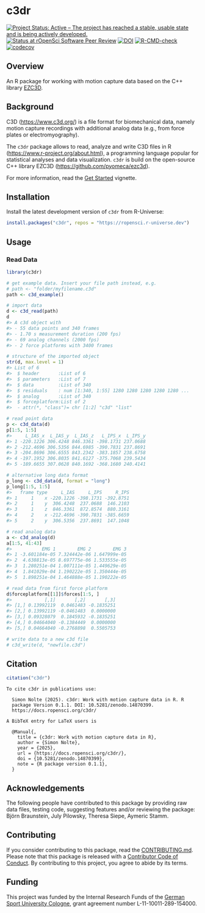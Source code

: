# c3dr


<!-- README.md is generated from README.qmd. Please edit that file -->
<!-- badges: start -->

[![Project Status: Active – The project has reached a stable, usable
state and is being actively
developed.](https://www.repostatus.org/badges/latest/active.svg)](https://www.repostatus.org/#active)
[![Status at rOpenSci Software Peer
Review](https://badges.ropensci.org/686_status.svg)](https://github.com/ropensci/software-review/issues/686)
[![DOI](https://zenodo.org/badge/DOI/10.5281/zenodo.14870399.svg)](https://doi.org/10.5281/zenodo.14870399)
[![R-CMD-check](https://github.com/ropensci/c3dr/actions/workflows/R-CMD-check.yaml/badge.svg)](https://github.com/ropensci/c3dr/actions/workflows/R-CMD-check.yaml)
[![codecov](https://codecov.io/gh/ropensci/c3dr/graph/badge.svg?token=7lAu5XzivG)](https://app.codecov.io/gh/ropensci/c3dr)
<!-- badges: end -->

## Overview

An R package for working with motion capture data based on the C++
library [EZC3D](https://github.com/pyomeca/ezc3d).

## Background

C3D (<https://www.c3d.org/>) is a file format for biomechanical data,
namely motion capture recordings with additional analog data (e.g., from
force plates or electromyography).

The `c3dr` package allows to read, analyze and write C3D files in R
(<https://www.r-project.org/about.html>), a programming language popular
for statistical analyses and data visualization. `c3dr` is build on the
open-source C++ library EZC3D (<https://github.com/pyomeca/ezc3d>).

For more information, read the [Get
Started](https://docs.ropensci.org/c3dr/articles/c3dr.html) vignette.

## Installation

Install the latest development version of `c3dr` from R-Universe:

``` r
install.packages("c3dr", repos = "https://ropensci.r-universe.dev")
```

## Usage

### Read Data

``` r
library(c3dr)

# get example data. Insert your file path instead, e.g.
# path <- "folder/myfilename.c3d"
path <- c3d_example()

# import data
d <- c3d_read(path)
d
#> A c3d object with
#> - 55 data points and 340 frames
#> - 1.70 s measurement duration (200 fps)
#> - 69 analog channels (2000 fps)
#> - 2 force platforms with 3400 frames

# structure of the imported object
str(d, max.level = 1)
#> List of 6
#>  $ header       :List of 6
#>  $ parameters   :List of 7
#>  $ data         :List of 340
#>  $ residuals    : num [1:340, 1:55] 1280 1280 1280 1280 1280 ...
#>  $ analog       :List of 340
#>  $ forceplatform:List of 2
#>  - attr(*, "class")= chr [1:2] "c3d" "list"

# read point data
p <- c3d_data(d)
p[1:5, 1:5]
#>     L_IAS_x  L_IAS_y  L_IAS_z   L_IPS_x  L_IPS_y
#> 1 -220.1226 306.4248 846.3361 -398.1731 237.0688
#> 2 -212.4696 306.5356 844.6985 -390.7831 237.8691
#> 3 -204.8696 306.6555 843.2342 -383.1857 238.6758
#> 4 -197.1952 306.8035 841.6127 -375.7068 239.5434
#> 5 -189.6655 307.0628 840.1692 -368.1680 240.4141

# alternative long data format
p_long <- c3d_data(d, format = "long")
p_long[1:5, 1:5]
#>   frame type     L_IAS     L_IPS     R_IPS
#> 1     1    x -220.1226 -398.1731 -392.8751
#> 2     1    y  306.4248  237.0688  146.2103
#> 3     1    z  846.3361  872.8574  880.3161
#> 4     2    x -212.4696 -390.7831 -385.6659
#> 5     2    y  306.5356  237.8691  147.1048

# read analog data
a <- c3d_analog(d)
a[1:5, 41:43]
#>           EMG 1        EMG 2        EMG 3
#> 1 -3.601184e-05 7.324442e-06 1.647999e-05
#> 2  4.638813e-05 8.697775e-06 1.533555e-05
#> 3  1.280251e-04 1.007111e-05 1.449629e-05
#> 4  1.841029e-04 1.190222e-05 1.350444e-05
#> 5  1.898251e-04 1.464888e-05 1.190222e-05

# read data from first force platform
d$forceplatform[[1]]$forces[1:5, ]
#>            [,1]       [,2]       [,3]
#> [1,] 0.13992119  0.0461483 -0.1835251
#> [2,] 0.13992119 -0.0461483  0.0000000
#> [3,] 0.09328079  0.1845932 -0.1835251
#> [4,] 0.04664040 -0.1384449  0.0000000
#> [5,] 0.04664040 -0.2768898  0.5505753

# write data to a new c3d file
# c3d_write(d, "newfile.c3d")
```

## Citation

``` r
citation("c3dr")
```

    To cite c3dr in publications use:

      Simon Nolte (2025). c3dr: Work with motion capture data in R. R
      package Version 0.1.1. DOI: 10.5281/zenodo.14870399.
      https://docs.ropensci.org/c3dr/

    A BibTeX entry for LaTeX users is

      @Manual{,
        title = {c3dr: Work with motion capture data in R},
        author = {Simon Nolte},
        year = {2025},
        url = {https://docs.ropensci.org/c3dr/},
        doi = {10.5281/zenodo.14870399},
        note = {R package version 0.1.1},
      }

## Acknowledgements

The following people have contributed to this package by providing raw
data files, testing code, suggesting features and/or reviewing the
package: Björn Braunstein, July Pilowsky, Theresa Siepe, Aymeric Stamm.

## Contributing

If you consider contributing to this package, read the
[CONTRIBUTING.md](https://github.com/ropensci/c3dr/blob/main/.github/CONTRIBUTING.md).
Please note that this package is released with a [Contributor Code of
Conduct](https://ropensci.org/code-of-conduct/). By contributing to this
project, you agree to abide by its terms.

## Funding

This project was funded by the Internal Research Funds of the [German
Sport University Cologne](https://www.dshs-koeln.de/english/), grant
agreement number L-11-10011-289-154000.
